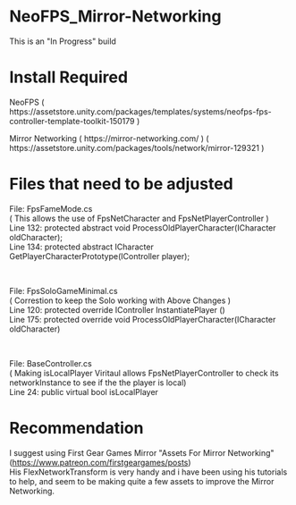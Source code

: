 # NeoFPS_Mirror-Networking

This is an "In Progress" build

# Install Required
<p>NeoFPS ( https://assetstore.unity.com/packages/templates/systems/neofps-fps-controller-template-toolkit-150179 )</p>
<p>Mirror Networking ( https://mirror-networking.com/ ) ( https://assetstore.unity.com/packages/tools/network/mirror-129321 )</p>

# Files that need to be adjusted 
<p>File: FpsFameMode.cs<br>
( This allows the use of FpsNetCharacter and FpsNetPlayerController )<br>
Line 132: protected abstract void ProcessOldPlayerCharacter(ICharacter oldCharacter);<br>
Line 134: protected abstract ICharacter GetPlayerCharacterPrototype(IController player);</p>
<br>
<p>File: FpsSoloGameMinimal.cs<br>
( Correstion to keep the Solo working with Above Changes )<br>
Line 120: protected override IController InstantiatePlayer ()<br>
Line 175: protected override void ProcessOldPlayerCharacter(ICharacter oldCharacter)</p>
<br>
<p>File: BaseController.cs<br>
( Making isLocalPlayer Viritaul allows FpsNetPlayerController to check its networkInstance to see if the the player is local)<br>
Line 24: public virtual bool isLocalPlayer</p>

# Recommendation 
I suggest using First Gear Games Mirror "Assets For Mirror Networking" (https://www.patreon.com/firstgeargames/posts)<br>
His FlexNetworkTransform is very handy and i have been using his tutorials to help, and seem to be making quite a few assets to improve the Mirror Networking.
